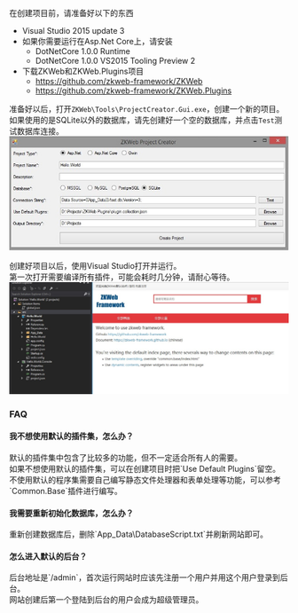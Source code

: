 在创建项目前，请准备好以下的东西

- Visual Studio 2015 update 3
- 如果你需要运行在Asp.Net Core上，请安装
	- DotNetCore 1.0.0 Runtime
	- DotNetCore 1.0.0 VS2015 Tooling Preview 2
- 下载ZKWeb和ZKWeb.Plugins项目
	- https://github.com/zkweb-framework/ZKWeb
	- https://github.com/zkweb-framework/ZKWeb.Plugins

准备好以后，打开`ZKWeb\Tools\ProjectCreator.Gui.exe`，创建一个新的项目。<br/>
如果使用的是SQLite以外的数据库，请先创建好一个空的数据库，并点击`Test`测试数据库连接。<br/>
![项目创建器](../img/project_creator.jpg)

创建好项目以后，使用Visual Studio打开并运行。<br/>
第一次打开需要编译所有插件，可能会耗时几分钟，请耐心等待。<br/>
![首次运行](../img/first_running.jpg)

### FAQ

<h4>我不想使用默认的插件集，怎么办？</h4>
默认的插件集中包含了比较多的功能，但不一定适合所有人的需要。<br/>
如果不想使用默认的插件集，可以在创建项目时把`Use Default Plugins`留空。<br/>
不使用默认的程序集需要自己编写静态文件处理器和表单处理等功能，可以参考`Common.Base`插件进行编写。

<h4>我需要重新初始化数据库，怎么办？</h4>
重新创建数据库后，删除`App_Data\DatabaseScript.txt`并刷新网站即可。

<h4>怎么进入默认的后台？</h4>
后台地址是`/admin`，首次运行网站时应该先注册一个用户并用这个用户登录到后台。<br/>
网站创建后第一个登陆到后台的用户会成为超级管理员。
